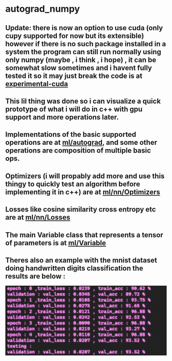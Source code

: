 # autograd_numpy
## Update: there is now an option to use cuda (only cupy supported for now but its extensible) however if there is no such package installed in a system the program can still run normally using only numpy (maybe , i think , i hope) , it can be somewhat slow sometimes and i havent fully tested it so it may just break the code is at [experimental-cuda](https://github.com/EnaAlogo/autograd_numpy/experimental-Cuda)
## This lil thing was done so i can visualize a quick prototype of what i will do in c++ with gpu support and more operations later.
## Implementations of the basic supported operations are at [ml/autograd](ml/autograd/), and some other operations are composition of multiple basic ops. 
## Optimizers (i will propably add more and use this thingy to quickly test an algorithm before implementing it in c++) are at [ml/nn/Optimizers](ml/nn/Optimizers.py)
## Losses like cosine similarity cross entropy etc are at [ml/nn/Losses](ml/nn/Losses.py)
## The main Variable class that represents a tensor of parameters is at [ml/Variable](ml/Variable.py)
## Theres also an example with the mnist dataset doing handwritten digits classification the results are below :
![image](mnist_results.png)


